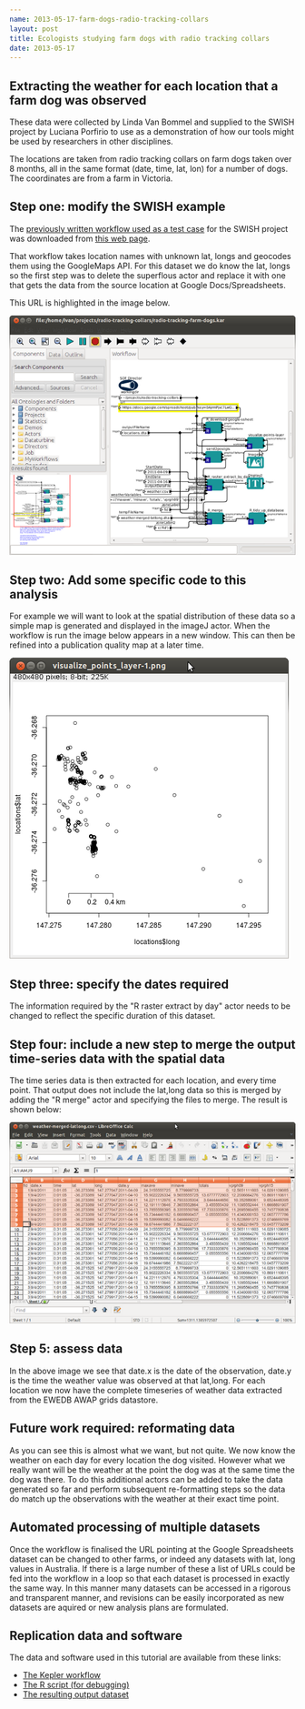 ```yaml
---
name: 2013-05-17-farm-dogs-radio-tracking-collars
layout: post
title: Ecologists studying farm dogs with radio tracking collars
date: 2013-05-17
---
```


## Extracting the weather for each location that a farm dog was observed
These data were collected by Linda Van Bommel and supplied
to the SWISH project by Luciana Porfirio to use as a demonstration of how our tools might be used by researchers in other disciplines. 

The locations are
taken from radio tracking collars on farm dogs taken over 8 months,
all in the same format (date, time, lat, lon) for a number of
dogs. The coordinates are from a farm in Victoria.

## Step one: modify the SWISH example
The [previously written workflow used as a test case](/2013/05/extract-awap-data-4-locations/) for the SWISH project was downloaded from [this web page](/tools/ExtractAWAPdata4locations/extract-awap.html).

That workflow takes location names with unknown lat, longs and geocodes them using the GoogleMaps API.  For this dataset we do know the lat, longs so the first step was to delete the superflous actor and replace it with one that gets the data from the source location at Google Docs/Spreadsheets.

This URL is highlighted in the image below.

![farm-dogs-sws.png](/images/farm-dogs-sws.png)
    
## Step two: Add some specific code to this analysis
For example we will want to look at the spatial distribution of these data so a simple map is generated and displayed in the imageJ actor.  When the workflow is run the image below appears in a new window.  This can then be refined into a publication quality map at a later time.

![farm-dogs-map.png](/images/farm-dogs-map.png)
    
## Step three: specify the dates required
The information required by the "R raster extract by day" actor needs to be changed to reflect the specific duration of this dataset.

## Step four: include a new step to merge the output time-series data with the spatial data 
The time series data is then extracted for each location, and every time point.  That output does not include the lat,long data so this is merged by adding the "R merge" actor and specifying the files to merge.  The result is shown below: 

![farm-dogs-data.png](/images/farm-dogs-data.png)

## Step 5: assess data 
In the above image we see that date.x is the date of the observation, date.y is the time the weather value was observed at that lat,long.  For each location we now have the complete timeseries of weather data extracted from the EWEDB AWAP grids datastore. 

## Future work required: reformating data 
As you can see this is almost what we want, but not quite.  We now know the weather on each day for every location the dog visited. However what we really want will be the weather at the point the dog was at the same time the dog was there.  To do this additional actors can be added to take the data generated so far and perform subsequent re-formatting steps so the data do match up the observations with the weather at their exact time point.

## Automated processing of multiple datasets
Once the workflow is finalised the URL pointing at the Google Spreadsheets dataset can be changed to other farms, or indeed any datasets with lat, long values in Australia.  If there is a large number of these a list of URLs could be fed into the workflow in a loop so that each dataset is processed in exactly the same way.  In this manner many datasets can be accessed in a rigorous and transparent manner, and revisions can be easily incorporated as new datasets are aquired or new analysis plans are formulated.

## Replication data and software
The data and software used in this tutorial are available from these links:

* [The Kepler workflow](/farmdogs/radio-tracking-farm-dogs.kar)
* [The R script (for debugging)](/farmdogs/radio-tracking-farm-dogs.r)
* [The resulting output dataset](/farmdogs/weather-merged-latlong.csv)
